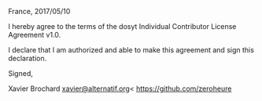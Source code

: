 France, 2017/05/10

I hereby agree to the terms of the dosyt Individual Contributor License
Agreement v1.0.

I declare that I am authorized and able to make this agreement and sign this
declaration.

Signed,

Xavier Brochard xavier@alternatif.org< https://github.com/zeroheure
